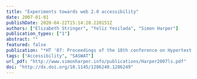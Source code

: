 ```yaml
---
title: "Experiments towards web 2.0 accessibility"
date: 2007-01-01
publishDate: 2020-04-22T15:14:20.220151Z
authors: ["Elizabeth Stringer", "Yeliz Yesilada", "Simon Harper"]
publication_types: ["1"]
abstract: ""
featured: false
publication: "*HT '07: Proceedings of the 18th conference on Hypertext and hypermedia*"
tags: ["Accessibility", "SASWAT"]
url_pdf: "http://www.simonharper.info/publications/Harper2007ls.pdf"
doi: "http://dx.doi.org/10.1145/1286240.1286249"
---
```


